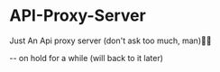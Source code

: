# API-Proxy-Server
Just An Api proxy server (don't ask too much, man)🤷🏻

-- on hold for a while (will back to it later)
